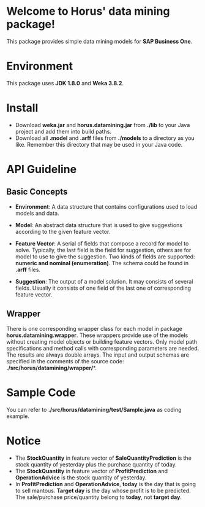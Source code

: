 

# Welcome to Horus' data mining package!

This package provides simple data mining models for **SAP Business One**.

# Environment
This package uses **JDK 1.8.0** and **Weka 3.8.2**.

# Install

 - Download **weka.jar** and **horus.datamining.jar** from **./lib** to your Java project and add them into build paths.
 - Download all **.model** and **.arff** files from **./models** to a directory as you like. Remember this directory that may be used in your Java code.
 
 # API Guideline
 ## Basic Concepts
 
 - **Environment**: A data structure that contains configurations used to load models and data.
 
 - **Model**: An abstract data structure that is used to give suggestions according to the given feature vector.
 
 - **Feature Vector**: A serial of fields that compose a record for model to solve. Typically, the last field is the field for suggestion, others are for model to use to give the suggestion. Two kinds of fields are supported: **numeric and nominal (enumeration)**. The schema could be found in **.arff** files.
 
 - **Suggestion**: The output of a model solution. It may consists of several fields. Usually it consists of one field of the last one of corresponding feature vector.

## Wrapper
There is one corresponding wrapper class for each model in package **horus.datamining.wrapper**. These wrappers provide use of the models without creating model objects or building feature vectors. Only model path specifications and method calls with corresponding parameters are needed. The results are always double arrays. The input and output schemas are specified in the comments of the source code: **./src/horus/datamining/wrapper/***.

# Sample Code
You can refer to **./src/horus/datamining/test/Sample.java** as coding example.

# Notice

 - The **StockQuantity** in feature vector of **SaleQuantityPrediction**
   is the stock quantity of yesterday plus the purchase quantity of
   today.
 - The **StockQuantity** in feature vector of **ProfitPrediction** and **OperationAdvice** is
   the stock quantity of yesterday.
 - In **ProfitPrediction** and **OperationAdvice**, **today** is the day that is going to sell
   mantous. **Target day** is the day whose profit is to be predicted.
   The sale/purchase price/quantity belong to **today**, not **target
   day**.

